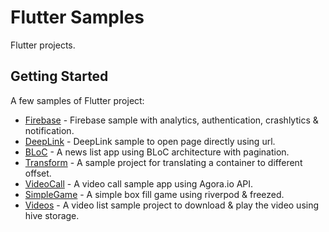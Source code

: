 # Flutter Samples

Flutter projects.

## Getting Started

A few samples of Flutter project:

- [Firebase](https://github.com/hemantbeast/FlutterSamples/tree/firebase) - Firebase sample with analytics, authentication, crashlytics & notification.
- [DeepLink](https://github.com/hemantbeast/FlutterSamples/tree/deep_link) - DeepLink sample to open page directly using url.
- [BLoC](https://github.com/hemantbeast/FlutterSamples/tree/news_bloc) - A news list app using BLoC architecture with pagination.
- [Transform](https://github.com/hemantbeast/FlutterSamples/tree/transform) - A sample project for translating a container to different offset.
- [VideoCall](https://github.com/hemantbeast/FlutterSamples/tree/video_call) - A video call sample app using Agora.io API.
- [SimpleGame](https://github.com/hemantbeast/FlutterSamples/tree/simple_game) - A simple box fill game using riverpod & freezed.
- [Videos](https://github.com/hemantbeast/FlutterSamples/tree/video_list) - A video list sample project to download & play the video using hive storage.
